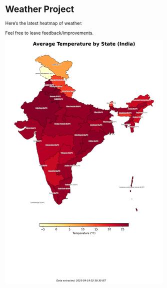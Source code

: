 # Weather Project

Here’s the latest heatmap of weather:

Feel free to leave feedback/improvements.

![India Heatmap](docs/assets/india_heatmap.png?v=CC72F0)

